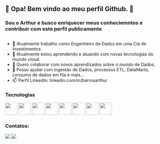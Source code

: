 ## 👋 Opa! Bem vindo ao meu perfil Github. 👋
### Sou o Arthur e busco enriquecer meus conheciemntos e contribuir com este perfil publicamente


## 

- 🔭 Atualmente trabalho como Engenheiro de Dados em uma Cia de Investimentos.
- 🌱 Atualmente estou aprendendo e atuando com novas tecnologias do mundo cloud.
- 👯 Quero colaborar com novos aprendizados sobre o mundo de Dados.
- 🤔 Posso ajudar com ingestão de Dados, processos ETL, DataMarts,  consumo de dados em fila e mais...
- 📫 Perfil LinkedIn: linkedin.com/in/barrosarthur

### Tecnologias

 <img src="https://cdn.jsdelivr.net/gh/devicons/devicon/icons/mysql/mysql-original-wordmark.svg"  width="40" height="40"/>  <img src="https://cdn.jsdelivr.net/gh/devicons/devicon/icons/postgresql/postgresql-original-wordmark.svg"  width="40" height="40"/> <img src="https://cdn.jsdelivr.net/gh/devicons/devicon/icons/kubernetes/kubernetes-plain-wordmark.svg" width="40" height="40" /> <img src="https://cdn.jsdelivr.net/gh/devicons/devicon/icons/docker/docker-original-wordmark.svg" width="40" height="40"/> <img src="https://cdn.jsdelivr.net/gh/devicons/devicon/icons/amazonwebservices/amazonwebservices-original-wordmark.svg" width="40" height="40"/> <img src="https://cdn.jsdelivr.net/gh/devicons/devicon/icons/apachekafka/apachekafka-original-wordmark.svg" width="40" height="40"/> <img src="https://cdn.jsdelivr.net/gh/devicons/devicon/icons/jupyter/jupyter-original-wordmark.svg" width="40" height="40"/> <img src="https://cdn.jsdelivr.net/gh/devicons/devicon/icons/python/python-original-wordmark.svg" width="40" height="40"/>


### Contatos:

<div>
<a href = "mailto:arthurbarros92@gmail.com"><img src="https://img.shields.io/badge/Gmail-D14836?style=for-the-badge&logo=gmail&logoColor=white" target="_blank"></a>
<a href="https://www.linkedin.com/in/barrosarthur" target="_blank"><img src="https://img.shields.io/badge/-LinkedIn-%230077B5?style=for-the-badge&logo=linkedin&logoColor=white" target="_blank"></a>   
</div>
          
          
          
